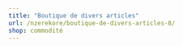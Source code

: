 ```yaml
---
title: "Boutique de divers articles"
url: /nzerekore/boutique-de-divers-articles-8/
shop: commodité
---
```

